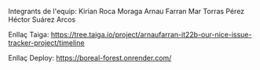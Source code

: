 Integrants de l'equip:
  Kirian Roca Moraga
  Arnau Farran
  Mar Torras Pérez
  Héctor Suárez Arcos

Enllaç Taiga: https://tree.taiga.io/project/arnaufarran-it22b-our-nice-issue-tracker-project/timeline

Enllaç Deploy: https://boreal-forest.onrender.com/
